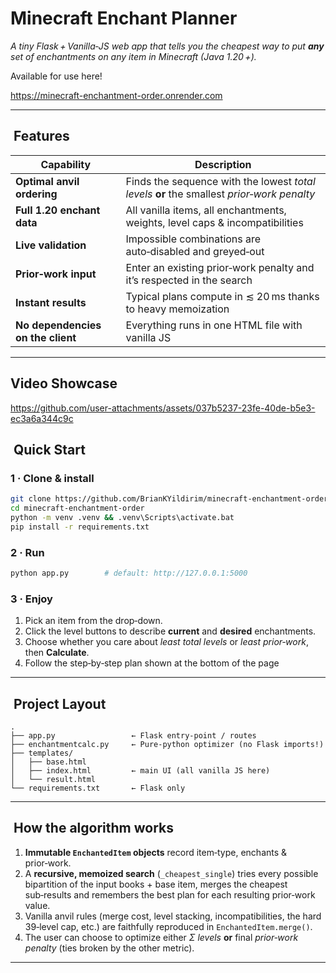 # Minecraft Enchant Planner

*A tiny Flask + Vanilla‑JS web app that tells you the cheapest way to put **any** set of enchantments on any item in Minecraft (Java 1.20 +).*

Available for use here!

https://minecraft-enchantment-order.onrender.com

---

##  Features

| Capability                    | Description                                                                                                |
| ----------------------------- | ---------------------------------------------------------------------------------------------------------- |
| **Optimal anvil ordering**                          | Finds the sequence with the lowest *total levels* **or** the smallest *prior‑work penalty* |
| **Full 1.20 enchant data**                          | All vanilla items, all enchantments, weights, level caps & incompatibilities |
| **Live validation**                                 | Impossible combinations are auto‑disabled and greyed‑out |
| **Prior‑work input**                                | Enter an existing prior‑work penalty and it’s respected in the search |
| **Instant results**                                 | Typical plans compute in ≲ 20 ms thanks to heavy memoization |
| **No dependencies on the client**                   | Everything runs in one HTML file with vanilla JS |

---

## Video Showcase

https://github.com/user-attachments/assets/037b5237-23fe-40de-b5e3-ec3a6a344c9c


##  Quick Start

### 1 · Clone & install
```bash
git clone https://github.com/BrianKYildirim/minecraft-enchantment-order.git
cd minecraft-enchantment-order
python -m venv .venv && .venv\Scripts\activate.bat
pip install -r requirements.txt
````

### 2 · Run

```bash
python app.py        # default: http://127.0.0.1:5000
```

### 3 · Enjoy

1. Pick an item from the drop‑down.
2. Click the level buttons to describe **current** and **desired** enchantments.
3. Choose whether you care about *least total levels* or *least prior‑work*, then **Calculate**.
4. Follow the step‑by‑step plan shown at the bottom of the page 

---

##  Project Layout

```
.
├── app.py                 ← Flask entry‑point / routes
├── enchantmentcalc.py     ← Pure‑python optimizer (no Flask imports!)
├── templates/
│   ├── base.html
│   ├── index.html         ← main UI (all vanilla JS here)
│   └── result.html
└── requirements.txt       ← Flask only
```

---

##  How the algorithm works

1. **Immutable `EnchantedItem` objects** record item‑type, enchants & prior‑work.
2. A **recursive, memoized search** (`_cheapest_single`) tries every possible
   bipartition of the input books + base item, merges the cheapest sub‑results
   and remembers the best plan for each resulting prior‑work value.
3. Vanilla anvil rules (merge cost, level stacking, incompatibilities, the
   hard 39‑level cap, etc.) are faithfully reproduced in
   `EnchantedItem.merge()`.
4. The user can choose to optimize either
   *Σ levels* **or** final *prior‑work penalty* (ties broken by the other metric).

---
